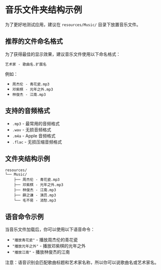 # 音乐文件夹结构示例

为了更好地测试应用，建议在 `resources/Music/` 目录下放置音乐文件。

## 推荐的文件命名格式

为了获得最佳的显示效果，建议音乐文件使用以下命名格式：

```
艺术家 - 歌曲名.扩展名
```

例如：

- `周杰伦 - 青花瓷.mp3`
- `邓紫棋 - 光年之外.mp3`
- `林俊杰 - 江南.mp3`

## 支持的音频格式

- `.mp3` - 最常用的音频格式
- `.wav` - 无损音频格式
- `.m4a` - Apple 音频格式
- `.flac` - 无损压缩音频格式

## 文件夹结构示例

```
resources/
└── Music/
    ├── 周杰伦 - 青花瓷.mp3
    ├── 邓紫棋 - 光年之外.mp3
    ├── 林俊杰 - 江南.mp3
    ├── 薛之谦 - 演员.mp3
    └── 毛不易 - 消愁.mp3
```

## 语音命令示例

当音乐文件加载后，你可以使用以下语音命令：

- `"播放青花瓷"` - 播放周杰伦的青花瓷
- `"播放光年之外"` - 播放邓紫棋的光年之外
- `"播放江南"` - 播放林俊杰的江南

注意：语音识别会匹配歌曲标题和艺术家名称，所以你可以说歌曲名或艺术家名。
